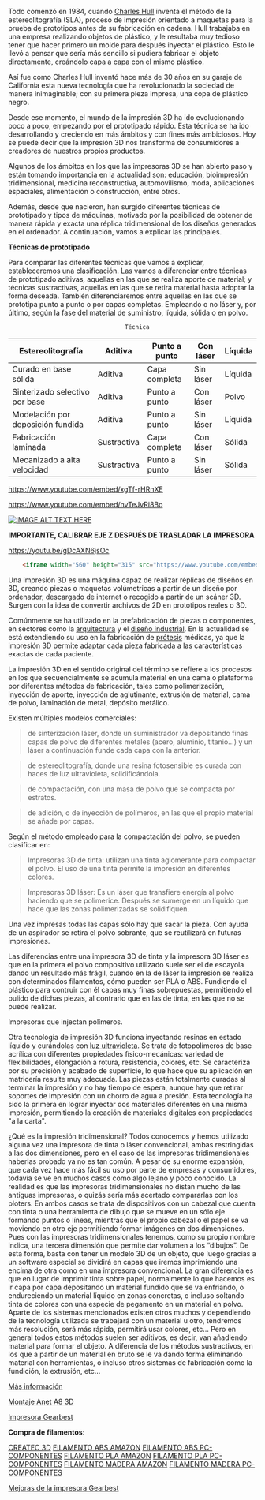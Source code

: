Todo comenzó en 1984, cuando [Charles Hull](https://en.wikipedia.org/wiki/Chuck_Hull) inventa el método de la estereolitografía (SLA), proceso de impresión orientado a maquetas para la prueba de prototipos antes de su fabricación en cadena. Hull trabajaba en una empresa realizando objetos de plástico, y le resultaba muy tedioso tener que hacer primero un molde para después inyectar el plástico. Esto le llevó a pensar que sería más sencillo si pudiera fabricar el objeto directamente, creándolo capa a capa con el mismo plástico.

Así fue como Charles Hull inventó hace más de 30 años en su garaje de California esta nueva tecnología que ha revolucionado la sociedad de manera inimaginable; con su primera pieza impresa, una copa de plástico negro.

Desde ese momento, el mundo de la impresión 3D ha ido evolucionando poco a poco, empezando por el prototipado rápido. Esta técnica se ha ido desarrollando y creciendo en más ámbitos y con fines más ambiciosos. Hoy se puede decir que la impresión 3D nos transforma de consumidores a creadores de nuestros propios productos.

Algunos de los ámbitos en los que las impresoras 3D se han abierto paso y están tomando importancia en la actualidad son: educación, bioimpresión tridimensional, medicina reconstructiva, automovilismo, moda, aplicaciones espaciales, alimentación o construcción, entre otros.

Además, desde que nacieron, han surgido diferentes técnicas de prototipado y tipos de máquinas, motivado por la posibilidad de obtener de manera rápida y exacta una réplica tridimensional de los diseños generados en el ordenador. A continuación, vamos a explicar las principales.

**Técnicas de prototipado**

Para comparar las diferentes técnicas que vamos a explicar, estableceremos una clasificación. Las vamos a diferenciar entre técnicas de prototipado aditivas, aquellas en las que se realiza aporte de material; y técnicas sustractivas, aquellas en las que se retira material hasta adoptar la forma deseada. También diferenciaremos entre aquellas en las que se prototipa punto a punto o por capas completas. Empleando o no láser y, por último, según la fase del material de suministro, líquida, sólida o en polvo.

                                     Técnica
| Estereolitografía                 | Aditiva     | Punto a punto | Con láser | Líquida |
|-----------------------------------|-------------|---------------|-----------|---------|
| Curado en base sólida             | Aditiva     | Capa completa | Sin láser | Líquida |
| Sinterizado selectivo por base    | Aditiva     | Punto a punto | Con láser | Polvo   |
| Modelación por deposición fundida | Aditiva     | Punto a punto | Sin láser | Líquida |
| Fabricación laminada              | Sustractiva | Capa completa | Con láser | Sólida  |
| Mecanizado a alta velocidad       | Sustractiva | Punto a punto | Sin láser | Sólida  |

https://www.youtube.com/embed/xgTf-rHRnXE

https://www.youtube.com/embed/nvTeJvRi8Bo

[![IMAGE ALT TEXT HERE](http://img.youtube.com/vi/YOUTUBE_VIDEO_ID_HERE/0.jpg)](https://www.youtube.com/embed/nvTeJvRi8Bo)

**IMPORTANTE, CALIBRAR EJE Z DESPUÉS DE TRASLADAR LA IMPRESORA**

https://youtu.be/gDcAXN6jsOc

```html
    <iframe width="560" height="315" src="https://www.youtube.com/embed/gDcAXN6jsOc" frameborder="0" allowfullscreen></iframe>
```
Una impresión 3D es una máquina capaz de realizar réplicas de diseños en 3D, creando piezas o maquetas volúmetricas a partir de un diseño por ordenador, descargado de internet o recogido a partir de un scáner 3D. Surgen con la idea de convertir archivos de 2D en prototipos reales o 3D.

Comúnmente se ha utilizado en la prefabricación de piezas o componentes, en sectores como la [arquitectura](https://es.wikipedia.org/wiki/Arquitectura) y el [diseño industrial](https://es.wikipedia.org/wiki/Dise%C3%B1o_industrial). En la actualidad se está extendiendo su uso en la fabricación de [prótesis](https://es.wikipedia.org/wiki/Pr%C3%B3tesis) médicas, ya que la impresión 3D permite adaptar cada pieza fabricada a las características exactas de cada paciente.

La impresión 3D en el sentido original del término se refiere a los procesos en los que secuencialmente se acumula material en una cama o plataforma por diferentes métodos de fabricación, tales como polimerización, inyección de aporte, inyección de aglutinante, extrusión de material, cama de polvo, laminación de metal, depósito metálico.

Existen múltiples modelos comerciales:

>de sinterización láser, donde un suministrador va depositando finas capas de polvo de diferentes metales (acero, aluminio, titanio...) y un láser a continuación funde cada capa con la anterior.

>de estereolitografía, donde una resina fotosensible es curada con haces de luz ultravioleta, solidificándola.

>de compactación, con una masa de polvo que se compacta por estratos.

>de adición, o de inyección de polímeros, en las que el propio material se añade por capas.

Según el método empleado para la compactación del polvo, se pueden clasificar en:

>Impresoras 3D de tinta: utilizan una tinta aglomerante para compactar el polvo. El uso de una tinta permite la impresión en diferentes colores.

>Impresoras 3D láser: Es un láser que transfiere energía al polvo haciendo que se polimerice. Después se sumerge en un líquido que hace que las zonas polimerizadas se solidifiquen.

Una vez impresas todas las capas sólo hay que sacar la pieza. Con ayuda de un aspirador se retira el polvo sobrante, que se reutilizará en futuras impresiones.

Las diferencias entre una impresora 3D de tinta y la impresora 3D láser es que en la primera el polvo compositivo utilizado suele ser el de escayola dando un resultado más frágil, cuando en la de láser la impresión se realiza con determinados filamentos, cómo pueden ser PLA o ABS. Fundiendo el plástico para contruir con él capas muy finas sobrepuestas, permitiendo el pulido de dichas piezas, al contrario que en las de tinta, en las que no se puede realizar.

Impresoras que injectan polímeros.

Otra tecnología de impresión 3D funciona inyectando resinas en estado líquido y curándolas con [luz ultravioleta](https://es.wikipedia.org/wiki/Luz_ultravioleta). Se trata de fotopolímeros de base acrílica con diferentes propiedades físico-mecánicas: variedad de flexibilidades, elongación a rotura, resistencia, colores, etc. Se caracteriza por su precisión y acabado de superficie, lo que hace que su aplicación en matricería resulte muy adecuada. Las piezas están totalmente curadas al terminar la impresión y no hay tiempo de espera, aunque hay que retirar soportes de impresión con un chorro de agua a presión. Esta tecnología ha sido la primera en lograr inyectar dos materiales diferentes en una misma impresión, permitiendo la creación de materiales digitales con propiedades "a la carta".

¿Qué es la impresión tridimensional?
Todos conocemos y hemos utilizado alguna vez una impresora de tinta o láser convencional, ambas restringidas a las dos dimensiones, pero en el caso de las impresoras tridimensionales haberlas probado ya no es tan común. A pesar de su enorme expansión, que cada vez hace más fácil su uso por parte de empresas y consumidores, todavía se ve en muchos casos como algo lejano y poco conocido.
La realidad es que las impresoras tridimensionales no distan mucho de las antiguas impresoras, o quizás sería más acertado compararlas con los ploters. En ambos casos se trata de dispositivos con un cabezal que cuenta con tinta o una herramienta de dibujo que se mueve en un sólo eje formando puntos o líneas, mientras que el propio cabezal o el papel se va moviendo en otro eje permitiendo formar imágenes en dos dimensiones.
Pues con las impresoras tridimensionales tenemos, como su propio nombre indica, una tercera dimensión que permite dar volumen a los “dibujos”. De esta forma, basta con tener un modelo 3D de un objeto, que luego gracias a un software especial se dividirá en capas que iremos imprimiendo una encima de otra como en una impresora convencional.
La gran diferencia es que en lugar de imprimir tinta sobre papel, normalmente lo que hacemos es ir capa por capa depositando un material fundido que se va enfriando, o endureciendo un material líquido en zonas concretas, o incluso soltando tinta de colores con una especie de pegamento en un material en polvo.
Aparte de los sistemas mencionados existen otros muchos y dependiendo de la tecnología utilizada se trabajará con un material u otro, tendremos más resolución, será más rápida, permitirá usar colores, etc… Pero en general todos estos métodos suelen ser aditivos, es decir, van añadiendo material para formar el objeto. A diferencia de los métodos sustractivos, en los que a partir de un material en bruto se le va dando forma eliminando material con herramientas, o incluso otros sistemas de fabricación como la fundición, la extrusión, etc…

[Más información](http://www.silicon.es/impresion-tridimensional-llega-el-futuro-de-los-sistemas-de-produccion-49043#yxT1JgIO2Hogb7hm.99)

[Montaje Anet A8 3D](https://www.youtube.com/watch?v=AXyZLaHBEMQ&list=PLQox1aWxzCN3J9EtjGQgz9QfJK7DmFYg5)

[Impresora Gearbest](http://www.gearbest.com/3d-printers-3d-printer-kits/pp_337314.html?wid=21)

**Compra de filamentos:** 

[CREATEC 3D](https://createc3d.com/shop/en/7-filament)
[FILAMENTO ABS AMAZON](https://www.amazon.es/s/ref=sr_nr_p_85_0?fst=as%3Aoff&rh=i%3Aaps%2Ck%3AFilamento+ABS%2Cp_85%3A831314031&keywords=Filamento+ABS&ie=UTF8&qid=1478097532&rnid=831276031)
[FILAMENTO ABS PC-COMPONENTES](https://www.pccomponentes.com/buscar/?query=filamento+abs)
[FILAMENTO PLA AMAZON](https://www.amazon.es/s/ref=nb_sb_noss_2?__mk_es_ES=%C3%85M%C3%85%C5%BD%C3%95%C3%91&url=search-alias%3Daps&field-keywords=Filamento+pla+bq&rh=i%3Aaps%2Ck%3AFilamento+pla+bq)
[FILAMENTO PLA PC-COMPONENTES](https://www.pccomponentes.com/buscar/?query=filamento+pla)
[FILAMENTO MADERA AMAZON](https://www.amazon.es/s/ref=nb_sb_noss_2?__mk_es_ES=%C3%85M%C3%85%C5%BD%C3%95%C3%91&url=search-alias%3Daps&field-keywords=Filamento+madera&rh=i%3Aaps%2Ck%3AFilamento+madera)
[FILAMENTO MADERA PC-COMPONENTES](https://www.pccomponentes.com/bq-bobina-de-filamento-pla-1-75mm-madera)

[Mejoras de la impresora Gearbest]( https://groups.google.com/forum/#!topic/asrob-uc3m-impresoras-3d/Cg3HgZSAcig)
